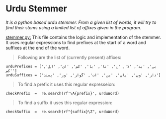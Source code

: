 # Urdu Stemmer
*It is a python based urdu stemmer. From a given list of words, it will try to find their stems using a limited list of affixes given in the program.*

[stemmer.py:](https://github.com/ez-sherlock/Urdu-Stemmer/blob/main/stemmer.py)
This file contains the logic and implementation of the stemmer. It uses regular expressions to find prefixes at the start of a word and suffixes at the end of the word.

> Following are the list of (currently present) affixes:

    urduPrefixes = ['بے', 'بد', 'لا', 'ے', 'نا', 'با', 'کم', 'ان', 'اہل', 'کم']
	urduSuffixes = ['دار', 'وں', 'یاں', 'یں', 'ات', 'گوار', 'ور', 'پسند']
> To find a prefix it uses this regular expresseion:

`checkPrefix  =  re.search(rf'\A{prefix}', urduWord)`
>To find a suffix it uses this regular expression:

`checkSuffix  =  re.search(rf"{suffix}\Z", urduWord)`
